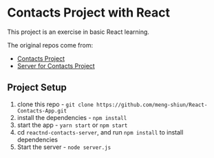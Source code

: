 # Contacts Project with React

This project is an exercise in basic React learning.

The original repos come from:
- [Contacts Project](https://github.com/udacity/reactnd-contacts-complete)
- [Server for Contacts Project](https://github.com/udacity/reactnd-contacts-server)

## Project Setup

1. clone this repo - `git clone https://github.com/meng-shiun/React-Contacts-App.git`
2. install the dependencies - `npm install`
3. start the app - `yarn start` or `npm start`
4. cd `reactnd-contacts-server`, and run `npm install` to install dependencies
5. Start the server - `node server.js`
